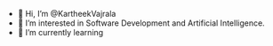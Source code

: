 - 👋 Hi, I’m @KartheekVajrala
- 👀 I’m interested in Software Development and Artificial Intelligence.
- 🌱 I’m currently learning 

<!---
KartheekVajrala/KartheekVajrala is a ✨ special ✨ repository because its `README.md` (this file) appears on your GitHub profile.
You can click the Preview link to take a look at your changes.
--->
